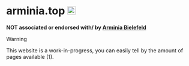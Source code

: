 # arminia.top <img src="https://arminia.top/images/arminiatop.png" alt="drawing" width="22"/>
**NOT associated or endorsed with/ by [Arminia Bielefeld](arminia.de)**
> [!WARNING]
> This website is a work-in-progress, you can easily tell by the amount of pages available (1).
